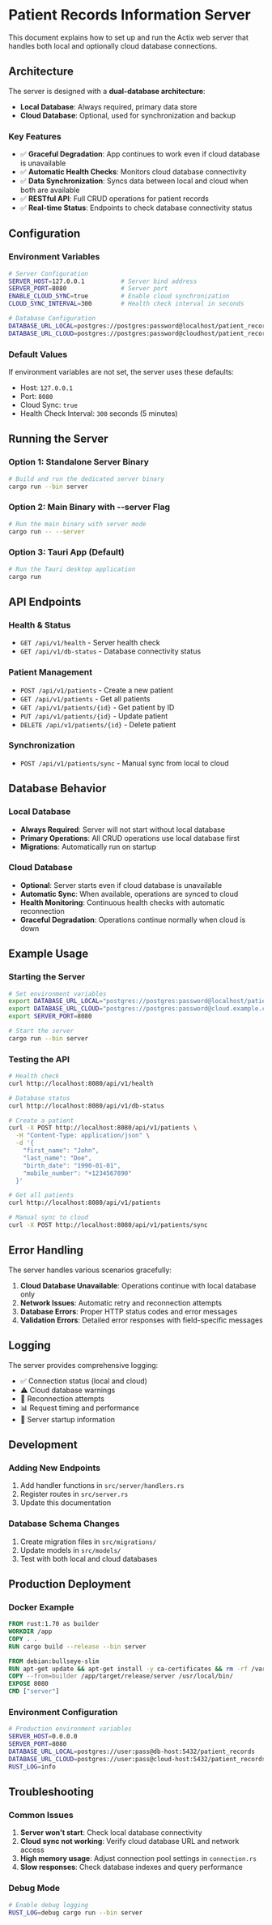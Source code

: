 # Patient Records Information Server

This document explains how to set up and run the Actix web server that handles both local and optionally cloud database connections.

## Architecture

The server is designed with a **dual-database architecture**:

- **Local Database**: Always required, primary data store
- **Cloud Database**: Optional, used for synchronization and backup

### Key Features

- ✅ **Graceful Degradation**: App continues to work even if cloud database is unavailable
- ✅ **Automatic Health Checks**: Monitors cloud database connectivity
- ✅ **Data Synchronization**: Syncs data between local and cloud when both are available
- ✅ **RESTful API**: Full CRUD operations for patient records
- ✅ **Real-time Status**: Endpoints to check database connectivity status

## Configuration

### Environment Variables

```bash
# Server Configuration
SERVER_HOST=127.0.0.1          # Server bind address
SERVER_PORT=8080               # Server port
ENABLE_CLOUD_SYNC=true         # Enable cloud synchronization
CLOUD_SYNC_INTERVAL=300        # Health check interval in seconds

# Database Configuration
DATABASE_URL_LOCAL=postgres://postgres:password@localhost/patient_records
DATABASE_URL_CLOUD=postgres://postgres:password@cloudhost/patient_records
```

### Default Values

If environment variables are not set, the server uses these defaults:

- Host: `127.0.0.1`
- Port: `8080`
- Cloud Sync: `true`
- Health Check Interval: `300` seconds (5 minutes)

## Running the Server
 
### Option 1: Standalone Server Binary

```bash
# Build and run the dedicated server binary
cargo run --bin server
```

### Option 2: Main Binary with --server Flag

```bash
# Run the main binary with server mode
cargo run -- --server
```

### Option 3: Tauri App (Default)

```bash
# Run the Tauri desktop application
cargo run
```

## API Endpoints

### Health & Status

- `GET /api/v1/health` - Server health check
- `GET /api/v1/db-status` - Database connectivity status

### Patient Management

- `POST /api/v1/patients` - Create a new patient
- `GET /api/v1/patients` - Get all patients
- `GET /api/v1/patients/{id}` - Get patient by ID
- `PUT /api/v1/patients/{id}` - Update patient
- `DELETE /api/v1/patients/{id}` - Delete patient

### Synchronization

- `POST /api/v1/patients/sync` - Manual sync from local to cloud

## Database Behavior

### Local Database
- **Always Required**: Server will not start without local database
- **Primary Operations**: All CRUD operations use local database first
- **Migrations**: Automatically run on startup

### Cloud Database
- **Optional**: Server starts even if cloud database is unavailable
- **Automatic Sync**: When available, operations are synced to cloud
- **Health Monitoring**: Continuous health checks with automatic reconnection
- **Graceful Degradation**: Operations continue normally when cloud is down

## Example Usage

### Starting the Server

```bash
# Set environment variables
export DATABASE_URL_LOCAL="postgres://postgres:password@localhost/patient_records"
export DATABASE_URL_CLOUD="postgres://postgres:password@cloud.example.com/patient_records"
export SERVER_PORT=8080

# Start the server
cargo run --bin server
```

### Testing the API

```bash
# Health check
curl http://localhost:8080/api/v1/health

# Database status
curl http://localhost:8080/api/v1/db-status

# Create a patient
curl -X POST http://localhost:8080/api/v1/patients \
  -H "Content-Type: application/json" \
  -d '{
    "first_name": "John",
    "last_name": "Doe",
    "birth_date": "1990-01-01",
    "mobile_number": "+1234567890"
  }'

# Get all patients
curl http://localhost:8080/api/v1/patients

# Manual sync to cloud
curl -X POST http://localhost:8080/api/v1/patients/sync
```

## Error Handling

The server handles various scenarios gracefully:

1. **Cloud Database Unavailable**: Operations continue with local database only
2. **Network Issues**: Automatic retry and reconnection attempts
3. **Database Errors**: Proper HTTP status codes and error messages
4. **Validation Errors**: Detailed error responses with field-specific messages

## Logging

The server provides comprehensive logging:

- ✅ Connection status (local and cloud)
- ⚠️ Cloud database warnings
- 🔄 Reconnection attempts
- 📊 Request timing and performance
- 🚀 Server startup information

## Development

### Adding New Endpoints

1. Add handler functions in `src/server/handlers.rs`
2. Register routes in `src/server.rs`
3. Update this documentation

### Database Schema Changes

1. Create migration files in `src/migrations/`
2. Update models in `src/models/`
3. Test with both local and cloud databases

## Production Deployment

### Docker Example

```dockerfile
FROM rust:1.70 as builder
WORKDIR /app
COPY . .
RUN cargo build --release --bin server

FROM debian:bullseye-slim
RUN apt-get update && apt-get install -y ca-certificates && rm -rf /var/lib/apt/lists/*
COPY --from=builder /app/target/release/server /usr/local/bin/
EXPOSE 8080
CMD ["server"]
```

### Environment Configuration

```bash
# Production environment variables
SERVER_HOST=0.0.0.0
SERVER_PORT=8080
DATABASE_URL_LOCAL=postgres://user:pass@db-host:5432/patient_records
DATABASE_URL_CLOUD=postgres://user:pass@cloud-host:5432/patient_records
RUST_LOG=info
```

## Troubleshooting

### Common Issues

1. **Server won't start**: Check local database connectivity
2. **Cloud sync not working**: Verify cloud database URL and network access
3. **High memory usage**: Adjust connection pool settings in `connection.rs`
4. **Slow responses**: Check database indexes and query performance

### Debug Mode

```bash
# Enable debug logging
RUST_LOG=debug cargo run --bin server
```

